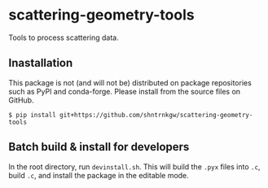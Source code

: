 # scattering-geometry-tools
Tools to process scattering data. 

## Inastallation
This package is not (and will not be) distributed on package repositories such as 
PyPI and conda-forge. Please install from the source files on GitHub. 

    $ pip install git+https://github.com/shntrnkgw/scattering-geometry-tools

## Batch build & install for developers
In the root directory, run `devinstall.sh`.
This will build the `.pyx` files into `.c`, 
build `.c`, and install the package in the editable mode. 